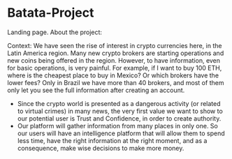 # Batata-Project
Landing page.
About the project:

Context: We have seen the rise of interest in crypto currencies here, in the Latin America region. Many new crypto brokers are starting operations and new coins being offered in the region. However, to have information, even for basic operations, is very painful. For example, if I want to buy 100 ETH, where is the cheapest place to buy in Mexico? Or which brokers have the lower fees? Only in Brazil we have more than 40 brokers, and most of them only let you see the full information after creating an account.

- Since the crypto world is presented as a dangerous activity (or related to virtual crimes) in many news, the very first value we want to show to our potential user is Trust and Confidence, in order to create authority.
- Our platform will gather information from many places in only one. So our users will have an intelligence platform that will allow them to spend less time, have the right information at the right moment, and as a consequence, make wise decisions to make more money.
